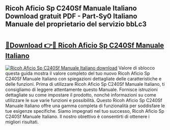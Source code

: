 ## Ricoh Aficio Sp C240Sf Manuale Italiano Download gratuit PDF - Part-Sy0 Italiano Manuale del proprietario del servizio bbLc3

# <h2><a href="http://dffoong.blite.top/?on=Ricoh+Aficio+Sp+C240Sf+Manuale+Italiano">🔗Download 👉🔴 Ricoh Aficio Sp C240Sf Manuale Italiano</a></h2>

[![Ricoh Aficio Sp C240Sf Manuale Italiano download](https://i.imgur.com/lujVjoI.png)](http://dffoong.blite.top/?on=Ricoh+Aficio+Sp+C240Sf+Manuale+Italiano)
Valore di sblocco questa guida mostra il valore completo del tuo nuovo Ricoh Aficio Sp C240Sf Manuale Italiano con spiegazioni dettagliate delle caratteristiche e delle funzioni. Prima di utilizzare Ricoh Aficio Sp C240Sf Manuale Italiano, ti consigliamo di leggere attentamente questo Manuale. Fornisce istruzioni dettagliate su come impostare il prodotto, nonché informazioni su come utilizzare le sue varie funzioni e possibilità. Questo Ricoh Aficio Sp C240Sf Manuale Italiano offre una gamma completa di funzionalità per soddisfare le tue esigenze specifiche. Siamo impegnati nel tuo successo, Ricoh Aficio Sp C240Sf Manuale Italiano. Il nostro obiettivo è consentirti di ottenere i migliori risultati.
